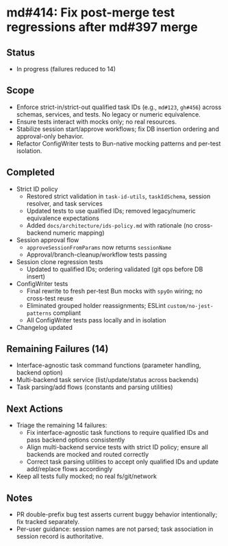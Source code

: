 # md#414: Fix post-merge test regressions after md#397 merge

## Status
- In progress (failures reduced to 14)

## Scope
- Enforce strict-in/strict-out qualified task IDs (e.g., `md#123`, `gh#456`) across schemas, services, and tests. No legacy or numeric equivalence.
- Ensure tests interact with mocks only; no real resources.
- Stabilize session start/approve workflows; fix DB insertion ordering and approval-only behavior.
- Refactor ConfigWriter tests to Bun-native mocking patterns and per-test isolation.

## Completed
- Strict ID policy
  - Restored strict validation in `task-id-utils`, `taskIdSchema`, session resolver, and task services
  - Updated tests to use qualified IDs; removed legacy/numeric equivalence expectations
  - Added `docs/architecture/ids-policy.md` with rationale (no cross-backend numeric mapping)
- Session approval flow
  - `approveSessionFromParams` now returns `sessionName`
  - Approval/branch-cleanup/workflow tests passing
- Session clone regression tests
  - Updated to qualified IDs; ordering validated (git ops before DB insert)
- ConfigWriter tests
  - Final rewrite to fresh per-test Bun mocks with `spyOn` wiring; no cross-test reuse
  - Eliminated grouped holder reassignments; ESLint `custom/no-jest-patterns` compliant
  - All ConfigWriter tests pass locally and in isolation
- Changelog updated

## Remaining Failures (14)
- Interface-agnostic task command functions (parameter handling, backend option)
- Multi-backend task service (list/update/status across backends)
- Task parsing/add flows (constants and parsing utilities)

## Next Actions
- Triage the remaining 14 failures:
  - Fix interface-agnostic task functions to require qualified IDs and pass backend options consistently
  - Align multi-backend service tests with strict ID policy; ensure all backends are mocked and routed correctly
  - Correct task parsing utilities to accept only qualified IDs and update add/replace flows accordingly
- Keep all tests fully mocked; no real fs/git/network

## Notes
- PR double-prefix bug test asserts current buggy behavior intentionally; fix tracked separately.
- Per-user guidance: session names are not parsed; task association in session record is authoritative.
